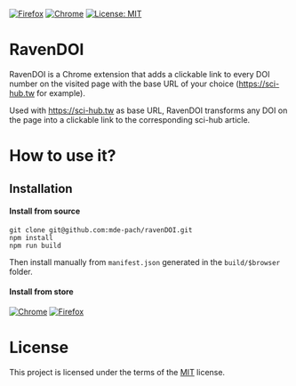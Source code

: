 [![Firefox](https://img.shields.io/amo/users/ravenproject_doi.svg)](https://addons.mozilla.org/en-US/firefox/addon/ravenproject_doi/)
[![Chrome](https://img.shields.io/chrome-web-store/users/edamfibpjbadepheeohkbnanbbgjnfpl.svg)](https://chrome.google.com/webstore/detail/ravendoi/edamfibpjbadepheeohkbnanbbgjnfpl)
[![License: MIT](https://img.shields.io/badge/License-MIT-yellow.svg)](https://opensource.org/licenses/MIT)

# RavenDOI
RavenDOI is a Chrome extension that adds a clickable link to every DOI number on the visited page with the base URL of your choice (https://sci-hub.tw for example).

Used with https://sci-hub.tw as base URL, RavenDOI transforms any DOI on the page into a clickable link to the corresponding sci-hub article.

# How to use it?
## Installation

#### Install from source
```
git clone git@github.com:mde-pach/ravenDOI.git
npm install
npm run build
```

Then install manually from `manifest.json` generated in the `build/$browser` folder.

#### Install from store
[![Chrome](https://img.shields.io/chrome-web-store/v/edamfibpjbadepheeohkbnanbbgjnfpl.svg)](https://chrome.google.com/webstore/detail/ravendoi/edamfibpjbadepheeohkbnanbbgjnfpl)
[![Firefox](https://img.shields.io/amo/v/ravenproject_doi.svg)](https://addons.mozilla.org/en-US/firefox/addon/ravenproject_doi/)


# License
This project is licensed under the terms of the [MIT](https://opensource.org/licenses/MIT) license.
